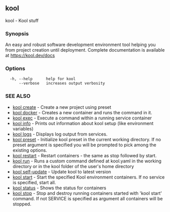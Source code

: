 ## kool

kool - Kool stuff

### Synopsis

An easy and robust software development environment
tool helping you from project creation until deployment.
Complete documentation is available at https://kool.dev/docs

### Options

```
  -h, --help      help for kool
      --verbose   increases output verbosity
```

### SEE ALSO

* [kool create](kool-create.md)	 - Create a new project using preset
* [kool docker](kool-docker.md)	 - Creates a new container and runs the command in it.
* [kool exec](kool-exec.md)	 - Execute a command within a running service container
* [kool info](kool-info.md)	 - Prints out information about kool setup (like environment variables)
* [kool logs](kool-logs.md)	 - Displays log output from services.
* [kool preset](kool-preset.md)	 - Initialize kool preset in the current working directory. If no preset argument is specified you will be prompted to pick among the existing options.
* [kool restart](kool-restart.md)	 - Restart containers - the same as stop followed by start.
* [kool run](kool-run.md)	 - Runs a custom command defined at kool.yaml in the working directory or in the kool folder of the user's home directory
* [kool self-update](kool-self-update.md)	 - Update kool to latest version
* [kool start](kool-start.md)	 - Start the specified Kool environment containers. If no service is specified, start all.
* [kool status](kool-status.md)	 - Shows the status for containers
* [kool stop](kool-stop.md)	 - Stop and destroy running containers started with 'kool start' command. If not SERVICE is specified as argument all containers will be stopped.

